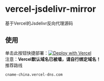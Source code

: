 # vercel-jsdelivr-mirror
基于Vercel的Jsdelivr反向代理源码

## 使用
单击此按钮快捷部署：[![Deploy with Vercel](https://vercel.com/button)](https://vercel.com/new/clone?repository-url=https://github.com/YShenZe/vercel-jsdelivr-mirror&project-name=jsd&repository-name=jsd)   
注意：**Vercel默认域名已被墙，请自行绑定域名！**    
推荐路线
```txt
cname-china.vercel-dns.com
```
